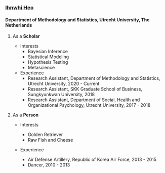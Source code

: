 ### [Ihnwhi Heo](https://ihnwhiheo.github.io/)

#### Department of Methodology and Statistics, Utrecht University, The Netherlands

1. As a **Scholar**

    - Interests
        - Bayesian Inference
        - Statistical Modeling
        - Hypothesis Testing
        - Metascience
    - Experience
        - Research Assistant, Department of Methodology and Statistics, Utrecht University, 2020 - Current
        - Research Assistant, SKK Graduate School of Business, Sungkyunkwan University, 2018
        - Research Assistant, Department of Social, Health and Organizational Psychology, Utrecht University, 2017 - 2018

2. As a **Person**

    - Interests
        - Golden Retriever
        - Raw Fish and Cheese
    
    - Experience
        - Air Defense Artillery, Republic of Korea Air Force, 2013 - 2015
        - Dancer, 2010 - 2013
    
